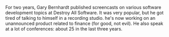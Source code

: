 For two years, Gary Bernhardt published screencasts on various software development topics at Destroy All Software. It was very popular, but he got tired of talking to himself in a recording studio. he's now working on an unannounced product related to finance (for good, not evil). He also speak at a lot of conferences: about 25 in the last three years.